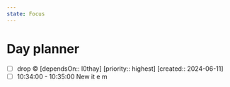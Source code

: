 ```yaml
---
state: Focus
---
```



# Day planner
- [ ] drop ©  [dependsOn:: l0thay]  [priority:: highest]  [created:: 2024-06-11]
- [ ] 10:34:00 - 10:35:00 New it e m
<!-- 0D29A80B -->